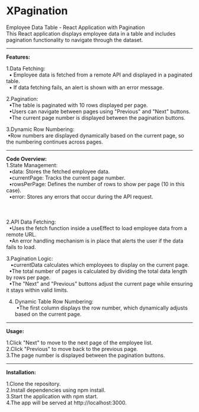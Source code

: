 # XPagination <br> 
Employee Data Table - React Application with Pagination<br />
This React application displays employee data in a table and includes pagination functionality to navigate through the dataset.
<hr>
<b>Features:</b>

<br />

1.Data Fetching:<br />
&nbsp;&nbsp;• Employee data is fetched from a remote API and displayed in a paginated table.<br />
&nbsp;&nbsp;• If data fetching fails, an alert is shown with an error message.<br />
    
2.Pagination:<br />
&nbsp;&nbsp;•The table is paginated with 10 rows displayed per page.<br />
&nbsp;&nbsp;•Users can navigate between pages using "Previous" and "Next" buttons.<br />
&nbsp;&nbsp;•The current page number is displayed between the pagination buttons.<br />

3.Dynamic Row Numbering:<br />
&nbsp;•Row numbers are displayed dynamically based on the current page, so the 
numbering continues across pages.<br />
<hr>
<b>Code Overview:</b>

<br />
1.State Management:<br />
&nbsp;&nbsp;•data: Stores the fetched employee data.<br />
&nbsp;&nbsp;•currentPage: Tracks the current page number.<br />
&nbsp;&nbsp;•rowsPerPage: Defines the number of rows to show per page (10 in this case).<br />
&nbsp;&nbsp;•error: Stores any errors that occur during the API request.<br />
<br><br><br>
2.API Data Fetching:<br />
&nbsp;&nbsp;•Uses the fetch function inside a useEffect to load employee data from a remote URL.<br />
&nbsp;&nbsp;•An error handling mechanism is in place that alerts the user if the data fails to load.<br />

3.Pagination Logic:<br />
&nbsp;&nbsp;&nbsp;•currentData calculates which employees to display on the current page.<br />
&nbsp;&nbsp;•The total number of pages is calculated by dividing the total data length by rows per page.<br />
&nbsp;&nbsp;•The "Next" and "Previous" buttons adjust the current page while ensuring it stays within valid limits.<br />

4. Dynamic Table Row Numbering:<br />
&nbsp;•The first column displays the row number, which dynamically adjusts based on the current page.<br />
<hr>

<b>Usage:</b><br />

1.Click "Next" to move to the next page of the employee list.<br />
2.Click "Previous" to move back to the previous page.<br />
3.The page number is displayed between the pagination buttons.<br />
<hr>

<b>Installation:</b><br />

1.Clone the repository.<br />
2.Install dependencies using npm install.<br />
3.Start the application with npm start.<br />
4.The app will be served at http://localhost:3000.<br />
